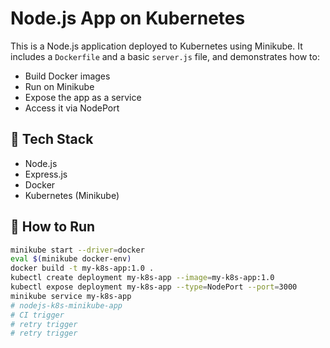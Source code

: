 # Node.js App on Kubernetes

This is a  Node.js application deployed to Kubernetes using Minikube. 
It includes a `Dockerfile` and a basic `server.js` file, and demonstrates how to:

- Build Docker images  
- Run on Minikube  
- Expose the app as a service  
- Access it via NodePort  

## 🔧 Tech Stack
- Node.js  
- Express.js  
- Docker  
- Kubernetes (Minikube)  

## 🚀 How to Run

```bash
minikube start --driver=docker
eval $(minikube docker-env)
docker build -t my-k8s-app:1.0 .
kubectl create deployment my-k8s-app --image=my-k8s-app:1.0
kubectl expose deployment my-k8s-app --type=NodePort --port=3000
minikube service my-k8s-app
# nodejs-k8s-minikube-app
# CI trigger
# retry trigger
# retry trigger

